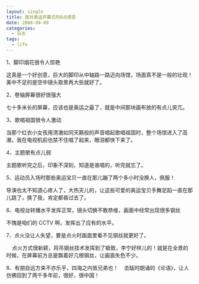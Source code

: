 ```yaml
---
layout: single
title: 我对奥运开幕式的8点感受
date: 2008-08-09
categories:
  - 日志
tags:
  - life
---
```


1、脚印烟花很令人惊艳&nbsp;&nbsp;&nbsp;&nbsp;

这真是一个好创意，巨大的脚印从中轴路一路迈向场馆，场面真不是一般的壮观！美中不足的是空中镜头取景再大些就好了。

2、卷轴屏幕很好很强大&nbsp;&nbsp;&nbsp;&nbsp;

七十多米长的屏幕，应该也是奥运之最了，就是中间那块画布放的有点儿突兀。

3、歌唱祖国很令人激动&nbsp;&nbsp;&nbsp;&nbsp;

当那个红衣小女孩用清澈如同天籁般的声音唱起歌唱祖国时，整个场馆进入了高潮，我在电视机前也禁不住唱了起来，眼泪都快下来了。

4、主题歌有点儿弱&nbsp;&nbsp;&nbsp;&nbsp;

主题歌听完之后，印象不深刻，知道是谁唱的，听完就忘了。

5、运动员入场时那些奥运宝贝一直在那儿蹦了两个多小时没换人，佩服！&nbsp;&nbsp;&nbsp;&nbsp;

导演也太不知道心疼人了，大热天儿的，让这些可爱的奥运宝贝手舞足蹈一直在那儿跳了，换了我，肯定都昏过去了。

6、电视台转播水平发挥正常，镜头切换不敢恭维，画面中经常出现很多钢丝&nbsp;&nbsp;&nbsp;&nbsp;

不愧是咱们的 CCTV 啊，发挥出了应有的水平。

7、点火没让人失望，要是点火时画面里看不见钢丝就更好了。

&nbsp;&nbsp;&nbsp;&nbsp;点火方式很新颖，将吊钢丝技术发挥到了极致，李宁好样儿的！就是在全景的时候，在屏幕前方总是飘着好几根钢丝，让画面失色不少。

8、有朋自远方来不亦乐乎，四海之内皆兄弟也！&nbsp;&nbsp;&nbsp;&nbsp;击缻时朗诵的《论语》，让人仿佛回到了两千多年前，很好，很中国！
